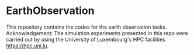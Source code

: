 # EarthObservation
This repository contains the codes for the earth observation tasks.
Acknowledgement: The simulation experiments presented in this repo were carried out by using the University of Luxembourg's HPC facilities https://hpc.uni.lu.

